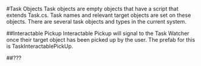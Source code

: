 #Task Objects
Task objects are empty objects that have a script that extends Task.cs. Task names and relevant target objects are set on these objects. There are several task objects and types in the current system.

##Interactable Pickup
Interactable Pickup will signal to the Task Watcher once their target object has been picked up by the user. The prefab for this is TaskInteractablePickUp.

##???
